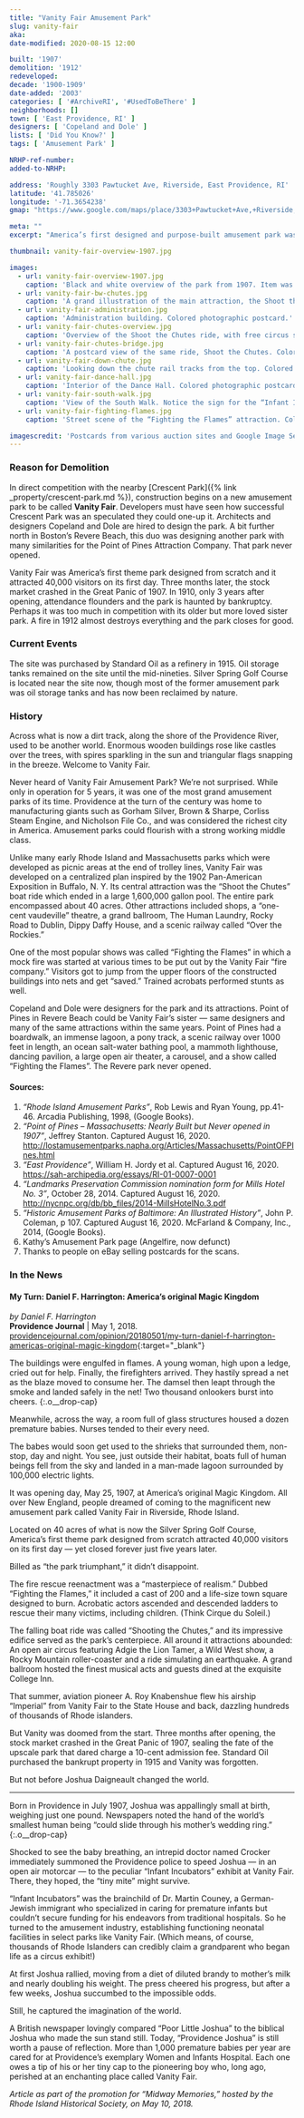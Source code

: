 ```yaml
---
title: "Vanity Fair Amusement Park"
slug: vanity-fair
aka: 
date-modified: 2020-08-15 12:00

built: '1907'
demolition: '1912'
redeveloped: 
decade: '1900-1909'
date-added: '2003'
categories: [ '#ArchiveRI', '#UsedToBeThere' ]
neighborhoods: []
town: [ 'East Providence, RI' ]
designers: [ 'Copeland and Dole' ]
lists: [ 'Did You Know?' ]
tags: [ 'Amusement Park' ]

NRHP-ref-number:
added-to-NRHP:

address: 'Roughly 3303 Pawtucket Ave, Riverside, East Providence, RI'
latitude: '41.785026'
longitude: '-71.3654238'
gmap: "https://www.google.com/maps/place/3303+Pawtucket+Ave,+Riverside,+RI+02915/@41.785026,-71.3654238,17z/data=!4m5!3m4!1s0x89e4500ddd05126f:0x2e4b73d888d3ec0f!8m2!3d41.78407!4d-71.364029"

meta: ""
excerpt: "America’s first designed and purpose-built amusement park was open for only 5 years."

thumbnail: vanity-fair-overview-1907.jpg

images:
  - url: vanity-fair-overview-1907.jpg
    caption: 'Black and white overview of the park from 1907. Item was a sign or poster of some sort.'
  - url: vanity-fair-bw-chutes.jpg
    caption: 'A grand illustration of the main attraction, the Shoot the Chutes ride. Grander than the real thing turned out to be.'
  - url: vanity-fair-administration.jpg
    caption: 'Administration building. Colored photographic postcard.'
  - url: vanity-fair-chutes-overview.jpg
    caption: 'Overview of the Shoot the Chutes ride, with free circus stage in the foreground. Colored photographic postcard.'
  - url: vanity-fair-chutes-bridge.jpg
    caption: 'A postcard view of the same ride, Shoot the Chutes. Colored photographic postcard.'
  - url: vanity-fair-down-chute.jpg
    caption: 'Looking down the chute rail tracks from the top. Colored photographic postcard.'
  - url: vanity-fair-dance-hall.jpg
    caption: 'Interior of the Dance Hall. Colored photographic postcard.'
  - url: vanity-fair-south-walk.jpg
    caption: 'View of the South Walk. Notice the sign for the “Infant Incubators” in the bottom right. Colored photographic postcard.'
  - url: vanity-fair-fighting-flames.jpg
    caption: 'Street scene of the “Fighting the Flames” attraction. Colored photographic postcard.'

imagescredit: 'Postcards from various auction sites and Google Image Search.'
---
```


### Reason for Demolition

In direct competition with the nearby [Crescent Park]({% link _property/crescent-park.md %}), construction begins on a new amusement park to be called **Vanity Fair**. Developers must have seen how successful Crescent Park was an speculated they could one-up it. Architects and designers Copeland and Dole are hired to design the park. A bit further north in Boston’s Revere Beach, this duo was designing another park with many similarities for the Point of Pines Attraction Company. That park never opened. 

Vanity Fair was America’s first theme park designed from scratch and it attracted 40,000 visitors on its first day. Three months later, the stock market crashed in the Great Panic of 1907. In 1910, only 3 years after opening, attendance flounders and the park is haunted by bankruptcy. Perhaps it was too much in competition with its older but more loved sister park. A fire in 1912 almost destroys everything and the park closes for good.


### Current Events

The site was purchased by Standard Oil as a refinery in 1915. Oil storage tanks remained on the site until the mid-nineties. Silver Spring Golf Course is located near the site now, though most of the former amusement park was oil storage tanks and has now been reclaimed by nature. 


### History

Across what is now a dirt track, along the shore of the Providence River, used to be another world. Enormous wooden buildings rose like castles over the trees, with spires sparkling in the sun and triangular flags snapping in the breeze. Welcome to Vanity Fair.

Never heard of Vanity Fair Amusement Park? We’re not surprised. While only in operation for 5 years, it was one of the most grand amusement parks of its time. Providence at the turn of the century was home to manufacturing giants such as Gorham Silver, Brown & Sharpe, Corliss Steam Engine, and Nicholson File Co., and was considered the richest city in America. Amusement parks could flourish with a strong working middle class. 

Unlike many early Rhode Island and Massachusetts parks which were developed as picnic areas at the end of trolley lines, Vanity Fair was developed on a centralized plan inspired by the 1902 Pan-American Exposition in Buffalo, N. Y. Its central attraction was the “Shoot the Chutes” boat ride which ended in a large 1,600,000 gallon pool. The entire park encompassed about 40 acres. Other attractions included shops, a “one-cent vaudeville” theatre, a grand ballroom, The Human Laundry, Rocky Road to Dublin, Dippy Daffy House, and a scenic railway called “Over the Rockies.” 

One of the most popular shows was called “Fighting the Flames” in which a mock fire was started at various times to be put out by the Vanity Fair “fire company.” Visitors got to jump from the upper floors of the constructed buildings into nets and get “saved.” Trained acrobats performed stunts as well. 

Copeland and Dole were designers for the park and its attractions. Point of Pines in Revere Beach could be Vanity Fair’s sister — same designers and many of the same attractions within the same years. Point of Pines had a boardwalk, an immense lagoon, a pony track, a scenic railway over 1000 feet in length, an ocean salt-water bathing pool, a mammoth lighthouse, dancing pavilion, a large open air theater, a carousel, and a show called “Fighting the Flames”. The Revere park never opened.

#### Sources:

1. _“Rhode Island Amusement Parks”_, Rob Lewis and Ryan Young, pp.41-46. Arcadia Publishing, 1998, (Google Books).
1. _“Point of Pines – Massachusetts: Nearly Built but Never opened in 1907”_, Jeffrey Stanton. Captured August 16, 2020. http://lostamusementparks.napha.org/Articles/Massachusetts/PointOFPInes.html
1. _“East Providence”_, William H. Jordy et al. Captured August 16, 2020. https://sah-archipedia.org/essays/RI-01-0007-0001
1. _“Landmarks Preservation Commission nomination form for Mills Hotel No. 3”_, October 28, 2014. Captured August 16, 2020. http://nycnpc.org/db/bb_files/2014-MillsHotelNo.3.pdf
1. _“Historic Amusement Parks of Baltimore: An Illustrated History”_, John P. Coleman, p 107. Captured August 16, 2020. McFarland & Company, Inc., 2014, (Google Books).
1. Kathy’s Amusement Park page (Angelfire, now defunct)
1. Thanks to people on eBay selling postcards for the scans.


### In the News

#### My Turn: Daniel F. Harrington: America’s original Magic Kingdom

_by Daniel F. Harrington_  
**Providence Journal** | May 1, 2018.  
[providencejournal.com/opinion/20180501/my-turn-daniel-f-harrington-americas-original-magic-kingdom](//www.providencejournal.com/opinion/20180501/my-turn-daniel-f-harrington-americas-original-magic-kingdom){:target="_blank"}

The buildings were engulfed in flames. A young woman, high upon a ledge, cried out for help. Finally, the firefighters arrived. They hastily spread a net as the blaze moved to consume her. The damsel then leapt through the smoke and landed safely in the net! Two thousand onlookers burst into cheers.
{:.o__drop-cap}

Meanwhile, across the way, a room full of glass structures housed a dozen premature babies. Nurses tended to their every need.

The babes would soon get used to the shrieks that surrounded them, non-stop, day and night. You see, just outside their habitat, boats full of human beings fell from the sky and landed in a man-made lagoon surrounded by 100,000 electric lights.

It was opening day, May 25, 1907, at America’s original Magic Kingdom. All over New England, people dreamed of coming to the magnificent new amusement park called Vanity Fair in Riverside, Rhode Island.

Located on 40 acres of what is now the Silver Spring Golf Course, America’s first theme park designed from scratch attracted 40,000 visitors on its first day — yet closed forever just five years later.

Billed as “the park triumphant,” it didn’t disappoint.

The fire rescue reenactment was a “masterpiece of realism.” Dubbed “Fighting the Flames,” it included a cast of 200 and a life-size town square designed to burn. Acrobatic actors ascended and descended ladders to rescue their many victims, including children. (Think Cirque du Soleil.)

The falling boat ride was called “Shooting the Chutes,” and its impressive edifice served as the park’s centerpiece. All around it attractions abounded: An open air circus featuring Adgie the Lion Tamer, a Wild West show, a Rocky Mountain roller-coaster and a ride simulating an earthquake. A grand ballroom hosted the finest musical acts and guests dined at the exquisite College Inn.

That summer, aviation pioneer A. Roy Knabenshue flew his airship “Imperial” from Vanity Fair to the State House and back, dazzling hundreds of thousands of Rhode islanders.

But Vanity was doomed from the start. Three months after opening, the stock market crashed in the Great Panic of 1907, sealing the fate of the upscale park that dared charge a 10-cent admission fee. Standard Oil purchased the bankrupt property in 1915 and Vanity was forgotten.

But not before Joshua Daigneault changed the world.

***

Born in Providence in July 1907, Joshua was appallingly small at birth, weighing just one pound. Newspapers noted the hand of the world’s smallest human being “could slide through his mother’s wedding ring.”
{:.o__drop-cap}

Shocked to see the baby breathing, an intrepid doctor named Crocker immediately summoned the Providence police to speed Joshua — in an open air motorcar — to the peculiar “Infant Incubators” exhibit at Vanity Fair. There, they hoped, the “tiny mite” might survive.

“Infant Incubators” was the brainchild of Dr. Martin Couney, a German-Jewish immigrant who specialized in caring for premature infants but couldn’t secure funding for his endeavors from traditional hospitals. So he turned to the amusement industry, establishing functioning neonatal facilities in select parks like Vanity Fair. (Which means, of course, thousands of Rhode Islanders can credibly claim a grandparent who began life as a circus exhibit!)

At first Joshua rallied, moving from a diet of diluted brandy to mother’s milk and nearly doubling his weight. The press cheered his progress, but after a few weeks, Joshua succumbed to the impossible odds.

Still, he captured the imagination of the world.

A British newspaper lovingly compared “Poor Little Joshua” to the biblical Joshua who made the sun stand still. Today, “Providence Joshua” is still worth a pause of reflection. More than 1,000 premature babies per year are cared for at Providence’s exemplary Women and Infants Hospital. Each one owes a tip of his or her tiny cap to the pioneering boy who, long ago, perished at an enchanting place called Vanity Fair.

_Article as part of the promotion for “Midway Memories,” hosted by the Rhode Island Historical Society, on May 10, 2018._
